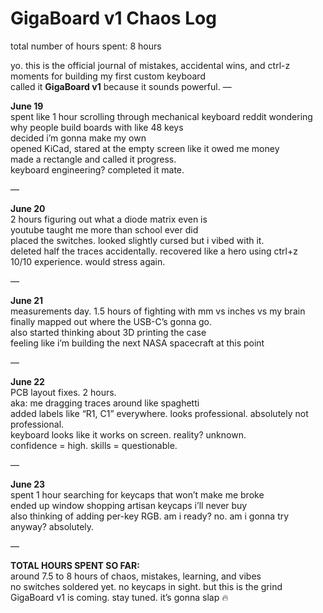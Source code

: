 # GigaBoard v1 Chaos Log

total number of hours spent: 8 hours

yo. this is the official journal of mistakes, accidental wins, and ctrl-z moments for building my first custom keyboard  
called it **GigaBoard v1** because it sounds powerful.
—

**June 19**  
spent like 1 hour scrolling through mechanical keyboard reddit wondering why people build boards with like 48 keys  
decided i’m gonna make my own  
opened KiCad, stared at the empty screen like it owed me money  
made a rectangle and called it progress.  
keyboard engineering? completed it mate.

—

**June 20**  
2 hours figuring out what a diode matrix even is  
youtube taught me more than school ever did  
placed the switches. looked slightly cursed but i vibed with it.  
deleted half the traces accidentally. recovered like a hero using ctrl+z  
10/10 experience. would stress again.

—

**June 21**  
measurements day. 1.5 hours of fighting with mm vs inches vs my brain  
finally mapped out where the USB-C’s gonna go.  
also started thinking about 3D printing the case  
feeling like i’m building the next NASA spacecraft at this point

—

**June 22**  
PCB layout fixes. 2 hours.  
aka: me dragging traces around like spaghetti  
added labels like “R1, C1” everywhere. looks professional. absolutely not professional.  
keyboard looks like it works on screen. reality? unknown.  
confidence = high. skills = questionable.

—

**June 23**  
spent 1 hour searching for keycaps that won’t make me broke  
ended up window shopping artisan keycaps i’ll never buy  
also thinking of adding per-key RGB. am i ready? no. am i gonna try anyway? absolutely.

—

**TOTAL HOURS SPENT SO FAR:**  
around 7.5 to 8 hours of chaos, mistakes, learning, and vibes  
no switches soldered yet. no keycaps in sight. but this is the grind  
GigaBoard v1 is coming. stay tuned. it’s gonna slap 🔥
